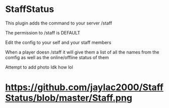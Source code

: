 # StaffStatus

This plugin adds the command to your server /staff

The permission to /staff is DEFAULT 

Edit the config to your self and your staff members

When a player doesn /staff it will give them a list of all the names from the comfig as well as the online/offline status of them

Attempt to add photo 
Idk how lol

# https://github.com/jaylac2000/StaffStatus/blob/master/Staff.png
